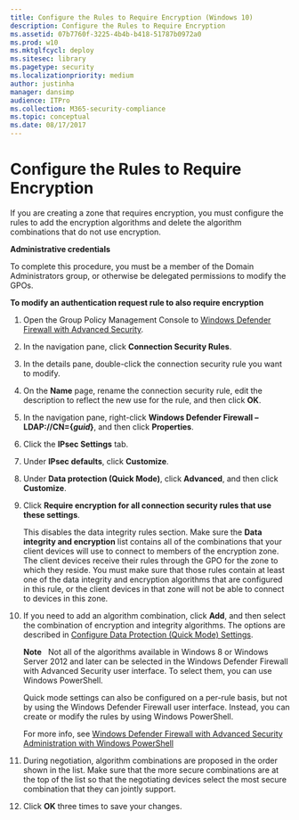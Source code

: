 ```yaml
---
title: Configure the Rules to Require Encryption (Windows 10)
description: Configure the Rules to Require Encryption
ms.assetid: 07b7760f-3225-4b4b-b418-51787b0972a0
ms.prod: w10
ms.mktglfcycl: deploy
ms.sitesec: library
ms.pagetype: security
ms.localizationpriority: medium
author: justinha
manager: dansimp
audience: ITPro
ms.collection: M365-security-compliance
ms.topic: conceptual
ms.date: 08/17/2017
---
```


# Configure the Rules to Require Encryption

If you are creating a zone that requires encryption, you must configure the rules to add the encryption algorithms and delete the algorithm combinations that do not use encryption.

**Administrative credentials**

To complete this procedure, you must be a member of the Domain Administrators group, or otherwise be delegated permissions to modify the GPOs.

**To modify an authentication request rule to also require encryption**

1.  Open the Group Policy Management Console to [Windows Defender Firewall with Advanced Security](open-the-group-policy-management-console-to-windows-firewall-with-advanced-security.md).

2.  In the navigation pane, click **Connection Security Rules**.

3.  In the details pane, double-click the connection security rule you want to modify.

4.  On the **Name** page, rename the connection security rule, edit the description to reflect the new use for the rule, and then click **OK**.

5.  In the navigation pane, right-click **Windows Defender Firewall – LDAP://CN={***guid***}**, and then click **Properties**.

6.  Click the **IPsec Settings** tab.

7.  Under **IPsec defaults**, click **Customize**.

8.  Under **Data protection (Quick Mode)**, click **Advanced**, and then click **Customize**.

9.  Click **Require encryption for all connection security rules that use these settings**.

    This disables the data integrity rules section. Make sure the **Data integrity and encryption** list contains all of the combinations that your client devices will use to connect to members of the encryption zone. The client devices receive their rules through the GPO for the zone to which they reside. You must make sure that those rules contain at least one of the data integrity and encryption algorithms that are configured in this rule, or the client devices in that zone will not be able to connect to devices in this zone.

10. If you need to add an algorithm combination, click **Add**, and then select the combination of encryption and integrity algorithms. The options are described in [Configure Data Protection (Quick Mode) Settings](configure-data-protection-quick-mode-settings.md).

    **Note**  
    Not all of the algorithms available in Windows 8 or Windows Server 2012 and later can be selected in the Windows Defender Firewall with Advanced Security user interface. To select them, you can use Windows PowerShell.

    Quick mode settings can also be configured on a per-rule basis, but not by using the Windows Defender Firewall user interface. Instead, you can create or modify the rules by using Windows PowerShell.

    For more info, see [Windows Defender Firewall with Advanced Security Administration with Windows PowerShell](windows-firewall-with-advanced-security-administration-with-windows-powershell.md)

11. During negotiation, algorithm combinations are proposed in the order shown in the list. Make sure that the more secure combinations are at the top of the list so that the negotiating devices select the most secure combination that they can jointly support.

12. Click **OK** three times to save your changes.
